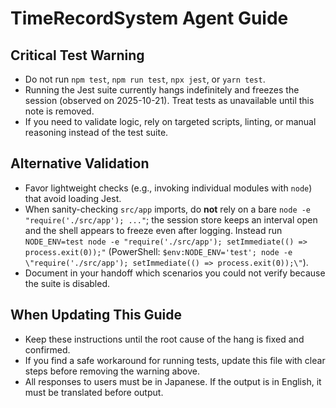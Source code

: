 # TimeRecordSystem Agent Guide

## Critical Test Warning
- Do not run `npm test`, `npm run test`, `npx jest`, or `yarn test`.
- Running the Jest suite currently hangs indefinitely and freezes the session (observed on 2025-10-21). Treat tests as unavailable until this note is removed.
- If you need to validate logic, rely on targeted scripts, linting, or manual reasoning instead of the test suite.

## Alternative Validation
- Favor lightweight checks (e.g., invoking individual modules with `node`) that avoid loading Jest.
- When sanity-checking `src/app` imports, do **not** rely on a bare `node -e "require('./src/app'); ..."`; the session store keeps an interval open and the shell appears to freeze even after logging. Instead run `NODE_ENV=test node -e "require('./src/app'); setImmediate(() => process.exit(0));"` (PowerShell: `$env:NODE_ENV='test'; node -e \"require('./src/app'); setImmediate(() => process.exit(0));\"`).
- Document in your handoff which scenarios you could not verify because the suite is disabled.

## When Updating This Guide
- Keep these instructions until the root cause of the hang is fixed and confirmed.
- If you find a safe workaround for running tests, update this file with clear steps before removing the warning above.
- All responses to users must be in Japanese. If the output is in English, it must be translated before output.
